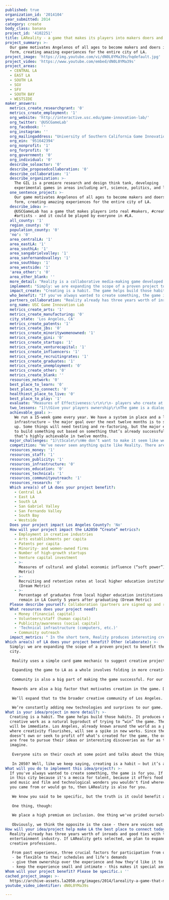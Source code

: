 ```yaml
---
published: true
organization_id: '2014104'
year_submitted: 2014
category: create
body_class: banana
project_id: '4102251'
title: LAReality - a game that makes its players into makers doers and creators
project_summary: >-
  Our game motivates Angelenos of all ages to become makers and doers in all
  form, creating amazing experiences for the entire city of LA.
project_image: 'https://img.youtube.com/vi/dN0L0YMa39s/hqdefault.jpg'
project_video: 'https://www.youtube.com/embed/dN0L0YMa39s'
project_areas:
  - CENTRAL LA
  - EAST LA
  - SOUTH LA
  - SGV
  - SFV
  - SOUTH BAY
  - WESTSIDE
maker_answers:
  metrics_create_researchgrant: '0'
  metrics_create_employment: '1'
  org_website: 'http://interactive.usc.edu/game-innovation-lab/'
  org_twitter: '@USCGameLab'
  org_facebook: ''
  org_instagram: ''
  org_mailingaddress: "University of Southern California Game Innovation Lab\r\nUniversity Park, SCI 201\r\nLos Angeles, CA 90089-2211\r\n\r\n"
  org_ein: '951642394'
  org_nonprofit: '1'
  org_forprofit: '0'
  org_government: '0'
  org_individual: '0'
  describe_soloactor: '0'
  describe_proposedcollaboration: '0'
  describe_collaboration: '1'
  describe_organization: >-
    The GIL is a premiere research and design think tank, developing
    experimental games in areas including art, science, politics, and learning.
  one_sentence_project: >-
    Our game motivates Angelenos of all ages to become makers and doers in all
    form, creating amazing experiences for the entire city of LA.
  describe_idea: >-
    @USCGameLab has a game that makes players into real #makers, #creators, and
    #artists - and it could be played by everyone in #LA.
  all_county: '1'
  region_county: '0'
  population_county: '0'
  'no': '0'
  area_centralLA: '1'
  area_eastLA: '1'
  area_southLA: '1'
  area_sangabrielvalley: '1'
  area_sanfernandovalley: '1'
  area_southbay: '1'
  area_westside: '1'
  'area_other:': '0'
  area_other_blank: ''
  more_detail: "Reality is a collaborative media-making game developed and played at the USC School of Cinematic Arts. When you play the game, you must actually create new films, games, books, and experiences other people can enjoy. The game is in its fourth year and we've seen huge successes in terms of motivating incoming students to significantly increase their creative output. \r\n\r\nWe think we could do the same thing for the entire city of Los Angeles. It doesn't have to be about just media, either. New technology, new food, new business models, new wonderful things - all driven by a simple card game and a web-based community presence.\r\n\r\nCreating is a habit. Reality is a way to build those good habits. We'd like to expand our game to the entire city.\r\n"
  implement: "Simply: we are expanding the scope of a proven project to benefit the entire city.\r\n\r\nReality uses a simple card game mechanic to suggest creative projects – often those require collaborators who have their own cards and skills. It motivates the act of creating by arranging wonderful surprises for top players and other players who distinguish themselves in key ways. \r\n\r\nExpanding the game to LA as a whole involves folding in more creative disciplines and re-balancing the game to play out over an entire city instead of just one college campus. Location also plays a big role in Reality – we encourage players to develop a curious mind and explore their surroundings and the larger cultural context of their city. We’d push this angle heavily in developing LAReality. \r\n\r\nCommunity is also a big part of making the game successful. For our campus games, we built online communities and integrated the powerful social networks our players already used in ways that were engaging and sometimes challenging. Bringing the game to the city as a whole means a significant expansion of that infrastructure and the people to run it. \r\n\r\nRewards are also a big factor that motivates creation in the game. Doing exceptional work earns once-in-a-lifetime encounters with luminaries in their fields. In our campus game, top players found themselves unexpectedly meeting director John Singleton, touring the Museum of Jurassic Technology with game designer Jenova Chen, and being whisked to the Warner Lot in a limo to present their resumes to powerful executives. Significant effort from the game runners goes into securing these rewards, but they’re powerful motivators. \r\n\r\nWe’ll expand that to the broader creative community of Los Angeles. Imagine unexpectedly going on a culinary tour of K-town with Roy Choi, or meeting Shepard Fairey to scope the graffiti murals of LA. Enlisting the participation of powerful Los Angeles creators will make the project special and ensure a level of participation we’ve seen great results with so far. \r\n\r\nWe’re constantly adding new technologies and surprises to our game. Growing it to promote more times of creativity means we also need to expand our exhibition platforms. One of the things we love about LA is the incredible number of pop-up exhibition venues organized by small groups passionate about some aspect. Our plan to grow Reality to all of Los Angeles also involves linking these groups and working towards a common, amazing cultural explosion.\r\n"
  impact_create: "Creating is a habit. The game helps build those habits. It produces new creative work as a natural byproduct of trying to “win” the game. The effects will be immediate. Los Angeles, already known around the world as a place where creativity flourishes, will see a spike in new works. Since the game doesn’t own or seek to profit off what’s created for the game, the originators are free to pursue their ideas or interesting discoveries as far as they can imagine.\r\n\r\nEveryone sits on their couch at some point and talks about the thing they would make if they just had the time, or the money, or the motivation. We can’t help in a tangible way with time or money, but as practicing creatives, we’ve observed that when it matters, you MAKE time. We’ve seen Reality provably cause students who protest they’re too busy and too broke and too tapped to create not just short films, but entire transmedia shared universes linking dozens of projects across all mediums. We really truly think the game has the power to get more people off the couch and chasing their dreams.\r\n\r\nIn 2050? Well, like we keep saying, creating is a habit – but it’s also like fitness. It hurts at first, but when you get in the habit, it becomes easier. You do a little every day and before you know it, it’s second nature. Los Angeles is suffering a little bit of a creative brain-drain as other cities have begun luring creatives away – but if we keep the city itself fertile for creativity by building not just a place, but a community of creators, Los Angeles of 2050 will be a hell of a place to make cool stuff.\r\n"
  who_benefit: "If you've always wanted to create something, the game is for you. If you live in this city because it's a mecca for talent, because it offers food and art and music and film and technological wonders you wouldn't find wherever it was you came from or would go to, then LAReality is also for you.\r\n\r\nWe know you said to be specific, but the truth is it could benefit anyone. All you have to do is engage with it. Engage a little, engage a lot, it's designed to be as casual or all-consuming as you want to make creativity in your life. We think it's perfect for this initiative.\r\n\r\nOne thing, though: \r\n\r\nWe place a high premium on inclusion. One thing we've prided ourselves on when developing Reality is smashing the completely toxic and baseless gates some like to erect on creating based on gender, race, creed, orientation, or other socioeconomic factors. \r\n\r\nObviously, we think the opposite is the case - there are voices out there being shut out by certain creative fields that need to be heard MORE and not less. This is a venue for those voices. So if you've ever felt trapped or boxed in or unheard - oh, we are most definitely for you.\r\n"
  partners_collaboration: "Reality already has three years worth of inroads and good ties with the entertainment industry. If LAReality gets selected, we plan to expand to other creative professions. \r\n\r\nFrom past experience, three crucial factors for participation from outside partners are:\r\n- be flexible to their schedules and life's demands\r\n- give them ownership over the experience and how they'd like it to play out\r\n- keep the experience small and intimate - this makes it special and doesn't turn it into a circus\r\n"
  org_name: USC Game Innovation Lab
  metrics_create_arts: '1'
  metrics_create_manufacturing: '0'
  city_state: 'Los Angeles, CA'
  metrics_create_patents: '1'
  metrics_create_jbs: '0'
  metrics_create_minoritywomenowned: '1'
  metrics_create_gini: '0'
  metrics_create_startups: '1'
  metrics_create_venturecapital: '1'
  metrics_create_influencers: '1'
  metrics_create_recruitingrates: '1'
  metrics_create_graduates: '1'
  metrics_create_unemployment: '0'
  metrics_create_other: '0'
  metrics_create_blank: ''
  resources_network: '0'
  best_place_to_learn: '0'
  best_place_to_connect: '0'
  healthiest_place_to_live: '0'
  best_place_to_play: '1'
  evaluate: "Measures of Effectiveness:\r\n\r\n- players who create at least once\r\n- players who habitually create\r\n- diversity of disciplines per player\r\n- diversity of team makeups\r\n- web traffic to creative works\r\n- physical traffic to special happenings and events\r\n- media coverage highlighting the initiative\r\n- growth in output from specific geographic and demographic communities\r\n\r\nWe’ve done groundbreaking network analysis on this project with Ben Stokes as part of his PhD at USC and this version of the game would be able to build on that work to measure social capital and engagement across the city."
  two_lessons: "1)\tGive your players ownership\r\nThe game is a dialogue between the players and the runners. We learned early on that being flexible was key to keeping participation and enthusiasm up. Apart from safety concerns, we don’t hold to any one rule if it’s interfering with them doing the best work and the work they want to do. If they find a loophole in the rules because they want to do an incredible thing, we let them. Of course, if they find a loophole in the rules because they want to score extra points, we shut that down. That said, giving them ownership has largely prevented the usual problems of cheating or gaming the system, even when there are highly desirable prizes at stake. In three years of running the game, we’ve only ever rejected one project on those grounds.\r\n\r\n2)\tKeep it Underground, Keep it Special\r\nThe biggest threat to any activity like this is it gets seen as “mandatory fun” or institutionalized groupthink airport bookstore malarcky. The tone and spirit of the game, and its somewhat secretive “in the know” underground appeal it turns out is ESSENTIAL to the game’s success where others like it have failed. \r\n"
  achievable_goal: >-
    We run a 15-week game every year. We have a system in place and a lot of the
    infrastructure – the major goal over the next twelve months is to scale it
    up. Some things will need testing and re-factoring, but the major effort is
    to build something out based on something that’s already successful. We feel
    that’s highly achievable in twelve months. 
  major_challenges: "1)\tScale\r\nWe don’t want to make it seem like we’re hand-waving when we say “scale it up” – scaling things up is hard. At bigger scales lots of balanced things tend to break. Preserving what’s great about Reality while opening up the number of disciplines and inviting a far greater number of players means we have a lot of work to do to keep it running smoothly. The best strategy for this is organization and being smart about building an all-new infrastructure to handle city-wide play.\r\n\r\n2)\tBuy-In\r\nReality works because the motivation is rooted in encounters with people and creators you want to meet. USC luckily has an excellent alumni network with notable figures across a variety of disciplines- we think we can tap a pretty good bench through our own network, but the factors we mention above about outside partnerships apply here. We’ve learned important and powerful people are pretty willing when they understand the “ask” gives them control over the details and timing and puts them in contact with 3-5 really exceptional people. We’re also hopeful our new friends from LA2050 will have some ideas and introductions they could make. ;)\r\n"
  competition: "We’ve never seen anything quite like Reality. There are plenty of places out there trying to “gameify” work, and Los Angeles has not been a stranger to Alternate Reality Games or other games for change – but what makes Reality special is that it’s there for anyone and everyone at whatever level they want to engage with it. You can get as little or as much out of it as you’d like to put it. It’s also not mandatory fun or trying to sugarcoat a pill. It wants you to do a thing that YOU probably want to do, too, and it rewards you for acting on that. If you feel intimidated, it puts you in contact with people who will inspire. If you feel unskilled, it’ll give you experience and confidence to improve. \r\nOne unique point we’ve seen – the sheer volume of impressive work that comes out of the players is astonishing. \r\n"
  resources_money: '1'
  resources_staff: '1'
  resources_publicity: '1'
  resources_infrastructure: '0'
  resources_education: '0'
  resources_technical: '1'
  resources_communityoutreach: '1'
  resources_research: '0'
  Which area(s) of LA does your project benefit?:
    - Central LA
    - East LA
    - South LA
    - San Gabriel Valley
    - San Fernando Valley
    - South Bay
    - Westside
  Does your project impact Los Angeles County?: 'No'
  How will your project impact the LA2050 “Create” metrics?:
    - Employment in creative industries
    - Arts establishments per capita
    - Patents per capita
    - Minority- and women-owned firms
    - Number of high-growth startups
    - Venture capital investment
    - >-
      Measures of cultural and global economic influence (“soft power”) (Dream
      Metric)
    - >-
      Recruiting and retention rates at local higher education institutions
      (Dream Metric)
    - >-
      Percentage of graduates from local higher education institutions that
      remain in LA County 5 years after graduating (Dream Metric)
  Please describe yourself: Collaboration (partners are signed up and ready to hit the ground running!)
  What resources does your project need?:
    - Money (financial capital)
    - Volunteers/staff (human capital)
    - Publicity/awareness (social capital)
    - 'Technical infrastructure (computers, etc.)'
    - Community outreach
  impact_metrics: " In the short term, Reality produces interesting creative work. It also forges friendships and lasting creative alliances between people who never would have met or collaborated without being put together by the mechanics of the game. (Add entrepreneurship and inclusivity – so it can add to minority firms, start ups, as well as creative jobs, arts establishments, etc)\r\n\r\nIt's also going to produce some pretty great new ideas once it takes off. We feel very confident that the metrics we checked off are going to see some measurable movement as a byproduct of the experience. In our campus game we've seen lasting creative partnerships form and a few of the ideas take on lives of their own once the game ended. On the broader scale, this creates an incredible amount of potential new enterprises and has the potential to involve underserved groups and bring them exposure in ways that could really move the needle.\r\n"
Which area(s) of LA does your project benefit? Other (elaborate): >-
  Simply: we are expanding the scope of a proven project to benefit the entire
  city.
   
   Reality uses a simple card game mechanic to suggest creative projects – often those require collaborators who have their own cards and skills. It motivates the act of creating by arranging wonderful surprises for top players and other players who distinguish themselves in key ways. 
   
   Expanding the game to LA as a whole involves folding in more creative disciplines and re-balancing the game to play out over an entire city instead of just one college campus. Location also plays a big role in Reality – we encourage players to develop a curious mind and explore their surroundings and the larger cultural context of their city. We’d push this angle heavily in developing LAReality. 
   
   Community is also a big part of making the game successful. For our campus games, we built online communities and integrated the powerful social networks our players already used in ways that were engaging and sometimes challenging. Bringing the game to the city as a whole means a significant expansion of that infrastructure and the people to run it. 
   
   Rewards are also a big factor that motivates creation in the game. Doing exceptional work earns once-in-a-lifetime encounters with luminaries in their fields. In our campus game, top players found themselves unexpectedly meeting director John Singleton, touring the Museum of Jurassic Technology with game designer Jenova Chen, and being whisked to the Warner Lot in a limo to present their resumes to powerful executives. Significant effort from the game runners goes into securing these rewards, but they’re powerful motivators. 
   
   We’ll expand that to the broader creative community of Los Angeles. Imagine unexpectedly going on a culinary tour of K-town with Roy Choi, or meeting Shepard Fairey to scope the graffiti murals of LA. Enlisting the participation of powerful Los Angeles creators will make the project special and ensure a level of participation we’ve seen great results with so far. 
   
   We’re constantly adding new technologies and surprises to our game. Growing it to promote more times of creativity means we also need to expand our exhibition platforms. One of the things we love about LA is the incredible number of pop-up exhibition venues organized by small groups passionate about some aspect. Our plan to grow Reality to all of Los Angeles also involves linking these groups and working towards a common, amazing cultural explosion.
What is your idea/project in more detail?: >-
  Creating is a habit. The game helps build those habits. It produces new
  creative work as a natural byproduct of trying to “win” the game. The effects
  will be immediate. Los Angeles, already known around the world as a place
  where creativity flourishes, will see a spike in new works. Since the game
  doesn’t own or seek to profit off what’s created for the game, the originators
  are free to pursue their ideas or interesting discoveries as far as they can
  imagine.
   
   Everyone sits on their couch at some point and talks about the thing they would make if they just had the time, or the money, or the motivation. We can’t help in a tangible way with time or money, but as practicing creatives, we’ve observed that when it matters, you MAKE time. We’ve seen Reality provably cause students who protest they’re too busy and too broke and too tapped to create not just short films, but entire transmedia shared universes linking dozens of projects across all mediums. We really truly think the game has the power to get more people off the couch and chasing their dreams.
   
   In 2050? Well, like we keep saying, creating is a habit – but it’s also like fitness. It hurts at first, but when you get in the habit, it becomes easier. You do a little every day and before you know it, it’s second nature. Los Angeles is suffering a little bit of a creative brain-drain as other cities have begun luring creatives away – but if we keep the city itself fertile for creativity by building not just a place, but a community of creators, Los Angeles of 2050 will be a hell of a place to make cool stuff.
What will you do to implement this idea/project?: >-
  If you've always wanted to create something, the game is for you. If you live
  in this city because it's a mecca for talent, because it offers food and art
  and music and film and technological wonders you wouldn't find wherever it was
  you came from or would go to, then LAReality is also for you.
   
   We know you said to be specific, but the truth is it could benefit anyone. All you have to do is engage with it. Engage a little, engage a lot, it's designed to be as casual or all-consuming as you want to make creativity in your life. We think it's perfect for this initiative.
   
   One thing, though: 
   
   We place a high premium on inclusion. One thing we've prided ourselves on when developing Reality is smashing the completely toxic and baseless gates some like to erect on creating based on gender, race, creed, orientation, or other socioeconomic factors. 
   
   Obviously, we think the opposite is the case - there are voices out there being shut out by certain creative fields that need to be heard MORE and not less. This is a venue for those voices. So if you've ever felt trapped or boxed in or unheard - oh, we are most definitely for you.
How will your idea/project help make LA the best place to connect today? In LA2050?: >-
  Reality already has three years worth of inroads and good ties with the
  entertainment industry. If LAReality gets selected, we plan to expand to other
  creative professions. 
   
   From past experience, three crucial factors for participation from outside partners are:
   - be flexible to their schedules and life's demands
   - give them ownership over the experience and how they'd like it to play out
   - keep the experience small and intimate - this makes it special and doesn't turn it into a circus
Whom will your project benefit? Please be specific.: ''
cached_project_image: >-
  https://archive-assets.la2050.org/images/2014/lareality-a-game-that-makes-its-players-into-makers-doers-and-creators/img.youtube.com/vi/dN0L0YMa39s/hqdefault.jpg
youtube_video_identifier: dN0L0YMa39s

---
```

